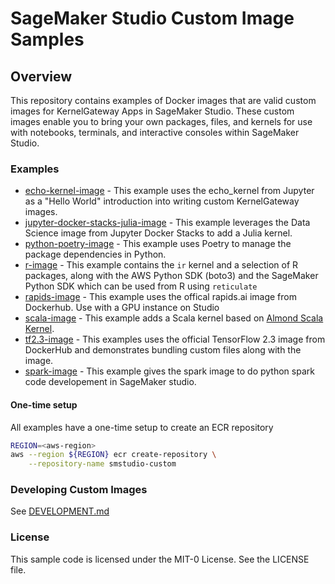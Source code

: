 # SageMaker Studio Custom Image Samples

## Overview

This repository contains examples of Docker images that are valid custom images for KernelGateway Apps in SageMaker Studio. These custom images enable you to bring your own packages, files, and kernels for use with notebooks, terminals, and interactive consoles within SageMaker Studio.

### Examples

- [echo-kernel-image](examples/echo-kernel-image) - This example uses the echo_kernel from Jupyter as a "Hello World" introduction into writing custom KernelGateway images.
- [jupyter-docker-stacks-julia-image](examples/jupyter-docker-stacks-julia-image) - This example leverages the Data Science image from Jupyter Docker Stacks to add a Julia kernel.
- [python-poetry-image](examples/python-poetry-image) - This example uses Poetry to manage the package dependencies in Python.
- [r-image](examples/r-image) - This example contains the `ir` kernel and a selection of R packages, along with the AWS Python SDK (boto3) and the SageMaker Python SDK which can be used from R using `reticulate`
- [rapids-image](examples/rapids-image) - This example uses the offical rapids.ai image from Dockerhub. Use with a GPU instance on Studio
- [scala-image](examples/scala-image) - This example adds a Scala kernel based on [Almond Scala Kernel](https://almond.sh/).
- [tf2.3-image](examples/tf23-image) - This examples uses the official TensorFlow 2.3 image from DockerHub and demonstrates bundling custom files along with the image.
- [spark-image](examples/spark-image) - This example gives the spark image to do python spark code developement in SageMaker studio.

#### One-time setup

All examples have a one-time setup to create an ECR repository

```bash
REGION=<aws-region>
aws --region ${REGION} ecr create-repository \
    --repository-name smstudio-custom
```

### Developing Custom Images

See [DEVELOPMENT.md](DEVELOPMENT.md)

### License

This sample code is licensed under the MIT-0 License. See the LICENSE file.
